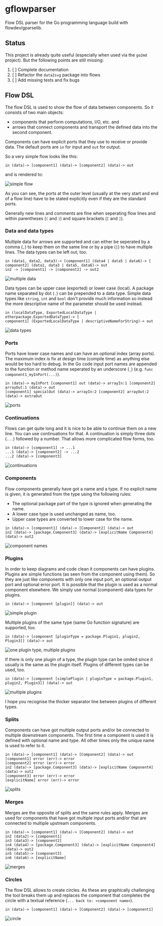 # gflowparser
Flow DSL parser for the Go programming language build with flowdev/gparselib.

## Status
This project is already quite useful (especially when used via the `go2md` project).
But the following points are still missing:
1. [ ] Complete documentation
1. [ ] Refactor the `data2svg` package into flows
1. [ ] Add missing tests and fix bugs

## Flow DSL
The flow DSL is used to show the flow of data between components. So it consists of two main objects:
- components that perform computations, I/O, etc. and
- arrows that connect components and transport the defined data into the second component.

Components can have explicit ports that they use to receive or provide data.
The default ports are `in` for input and `out` for output.

So a very simple flow looks like this:
```flowdev
in (data)-> [component1] (data)-> [component2] (data)-> out
```
and is rendered to:

![simple flow](img/simple.svg)

As you can see, the ports at the outer level (usually at the very start and end
of a flow line) have to be stated explicitly even if they are the standard
ports.

Generally new lines and comments are fine when seperating flow lines and
within parentheses (`(` and `)`) and square brackets (`[` and `]`).

### Data and data types
Multiple data for arrows are supported and can either be seperated by a comma (`,`)
to keep them on the same line or by a pipe (`|`) to have multiple lines.
The data types can be left out, too.
```flowdev
in (data1, data2, data3)-> [component1] (data4 | data5 | data6)-> [
component2] (data1, data3 | data5, data6)-> out
in2 -> [component1] -> [component2] -> out2
```
![multiple data](img/multiData.svg)

Data types can be upper case (exported) or lower case (local). A package name
separated by dot (`.`) can be prepended to a data type.
Simple data types like `string`, `int` and `bool` don't provide much
information so instead the more descriptive name of the parameter should be
used instead. 
```flowdev
in (localDataType, ExportedLocalDataType | otherpackage.ExportedDataType)-> [
component1] (ExportedLocalDataType | descriptiveNameForString)-> out
```
![data types](img/dataTypes.svg)

### Ports
Ports have lower case names and can have an optional index (array ports).
The maximum index is fix at design time (compile time) as anything else would
be too hard to debug.
In the Go code input port names are appended to the function or method name
seperated by an underscore (`_`) (e.g. `func component1_myInPort(...)`).
```flowdev
in (data)-> myInPort [component1] out (data)-> arrayIn:1 [component2] arrayOut:1 (data)-> out
[component1] specialOut (data)-> arrayIn:2 [component2] arrayOut:2 (data)-> extraOut
```
![ports](img/ports.svg)

### Continuations
Flows can get quite long and it is nice to be able to continue them on a new
line.  You can use continuations for that. A continuation is simply three dots
(`...`) followed by a number.  That allows more complicated flow forms, too.
```flowdev
in (data)-> [component1] -> ...1
...1 (data)-> [component2] -> ...2
...2 (data)-> [component3]
```
![continuations](img/continuations.svg)

### Components
Flow components generally have got a name and a type. If no explicit name is
given, it is generated from the type using the following rules:

- The optional package part of the type is ignored when generating the name.
- A lower case type is used unchanged as name, too.
- Upper case types are converted to lower case for the name.

```flowdev
in (data)-> [component1] (data)-> [Component2] (data)-> out
in2 (data)-> [package.Component3] (data)-> [explicitName Component4] (data)-> out2
```
![component names](img/componentNames.svg)

### Plugins
In order to keep diagrams and code clean it components can have plugins.
Plugins are simple functions (as seen from the component using them).  So they
are just like components with only one input port, an optional output port and
optional error port. It is possible that the plugin is used as a normal
component elsewhere. We simply use normal (component) data types for plugins.
```flowdev
in (data)-> [component [plugin]] (data)-> out
```
![simple plugin](img/simplePlugin.svg)

Multiple plugins of the same type (same Go function signature) are supported,
too.
```flowdev
in (data)-> [component [pluginType = package.Plugin1, plugin2, Plugin3]] (data)-> out
```
![one plugin type, multiple plugins](img/1typeMultiPlugin.svg)

If there is only one plugin of a type, the plugin type can be omited since it
usually is the same as the plugin itself.  Plugins of different types can be
used, too.
```flowdev
in (data)-> [component [simplePlugin | pluginType = package.Plugin1, plugin2, Plugin3]] (data)-> out
```
![multiple plugins](img/multiPlugin.svg)

I hope you recognise the thicker separator line between plugins of different
types.

### Splits
Components can have got multiple output ports and/or be connected to multiple
downstream components. The first time a component is used it is defined with
optional name and type. All other times only the unique name is used to refer
to it.
```flowdev
in (data)-> [component1] (data)-> [Component2] (data)-> out
[component1] error (err)-> error
[component2] error (err)-> error
in2 (data)-> [package.Component3] (data)-> [explicitName Component4] (data)-> out2
[component3] error (err)-> error
[explicitName] error (err)-> error
```
![splits](img/splits.svg)

### Merges
Merges are the opposite of splits and the same rules apply. Merges are used for
components that have got multiple input ports and/or that are connected to
multiple upstream components.
```flowdev
in (data)-> [component1] (data)-> [Component2] (data)-> out
in2 (data2)-> [component1]
in3 (data3)-> [component2]
in4 (data4)-> [package.Component3] (data)-> [explicitName Component4] (data)-> out2
in5 (data5)-> [component3]
in6 (data6)-> [explicitName]
```
![merges](img/merges.svg)

### Circles
The flow DSL allows to create circles. As these are graphically challenging the
tool breaks them up and replaces the component that completes the circle with a
textual reference (`... back to: <component name>`).
```flowdev
in (data)-> [component1] (data)-> [Component2] (data)-> [component1]
```
![circle](img/circle.svg)
